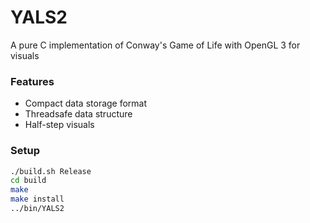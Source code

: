 # YALS2
A pure C implementation of Conway's Game of Life with OpenGL 3 for
visuals

### Features
- Compact data storage format
- Threadsafe data structure
- Half-step visuals

### Setup
```bash
./build.sh Release
cd build
make
make install
../bin/YALS2
```
